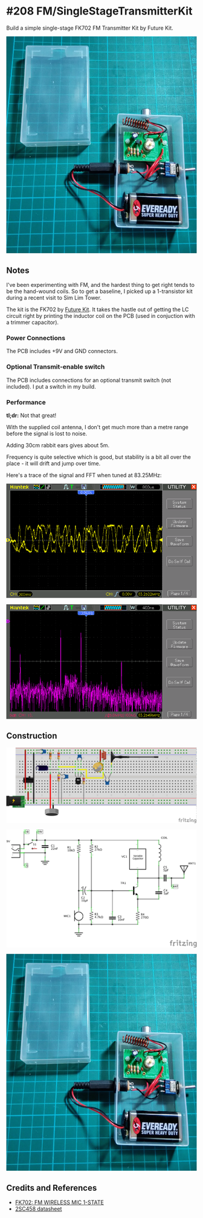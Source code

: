 # #208 FM/SingleStageTransmitterKit

Build a simple single-stage FK702 FM Transmitter Kit by Future Kit.

![The Build](./assets/SingleStageTransmitterKit_build.jpg?raw=true)

## Notes

I've been experimenting with FM, and the hardest thing to get right tends to be the hand-wound coils.
So to get a baseline, I picked up a 1-transistor kit during a recent visit to Sim Lim Tower.

The kit is the FK702 by [Future Kit](http://futurekit.com/). It takes the hastle out of getting the LC circuit
right by printing the inductor coil on the PCB (used in conjuction with a trimmer capacitor).

### Power Connections

The PCB includes +9V and GND connectors.

### Optional Transmit-enable switch

The PCB includes connections for an optional transmit switch (not included).
I put a switch in my build.

### Performance

**tl;dr:** Not that great!

With the supplied coil antenna, I don't get much more than a metre range before the signal is lost to noise.

Adding 30cm rabbit ears gives about 5m.

Frequency is quite selective which is good, but stability is a bit all over the place - it will drift and jump over time.

Here's a trace of the signal and FFT when tuned at 83.25MHz:

![scope_signal](./assets/scope_signal.gif?raw=true)

![scope_fft](./assets/scope_fft.gif?raw=true)

## Construction

![Breadboard](./assets/SingleStageTransmitterKit_bb.jpg?raw=true)

![The Schematic](./assets/SingleStageTransmitterKit_schematic.jpg?raw=true)

![The Build](./assets/SingleStageTransmitterKit_build.jpg?raw=true)

## Credits and References

* [FK702: FM WIRELESS MIC 1-STATE](http://futurekit.com/index.php/en/future-kit/radio-frequency-equipment/93-product/future-kit/series-7xx/series-7-fm-wireless-mic/1201-fk702-fm-wireless-mic-1-state.html)
* [2SC458 datasheet](https://www.futurlec.com/Transistors/2SC458.shtml)
